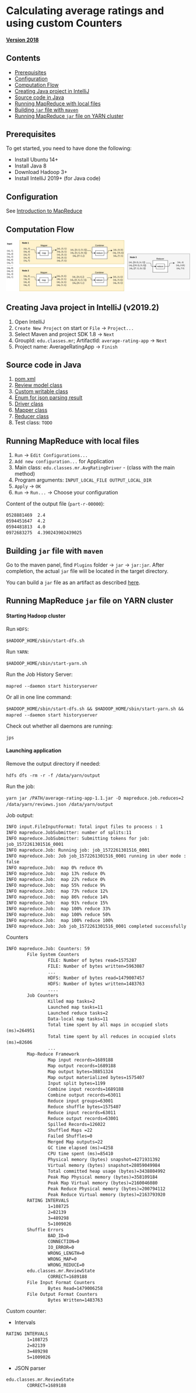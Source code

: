 # Calculating average ratings and using custom Counters


#### [Version 2018](https://nbviewer.jupyter.org/github/BigDataProcSystems/Hadoop/blob/2018/mapreduce_basics.ipynb)

## Contents

- [Prerequisites](#Prerequisites)
- [Configuration](#Configuration)
- [Computation Flow](#Computation-Flow)
- [Creating Java project in IntelliJ](#Creating-Java-project-in-IntelliJ)
- [Source code in Java](#Source-code-in-Java)
- [Running MapReduce with local files](#Running-MapReduce-with-local-file)
- [Building `jar` file with `maven`](#Building-`jar`-file-with-`maven`)
- [Running MapReduce `jar` file on YARN cluster](#Running-MapReduce-`jar`-file-on-YARN-cluster)

## Prerequisites

To get started, you need to have done the following:

- Install Ubuntu 14+
- Install Java 8
- Download Hadoop 3+
- Install IntelliJ 2019+ (for Java code)

## Configuration

See [Introduction to MapReduce](mapreduce_basics.md)

## Computation Flow 

<center>

![MapReduce Computation Flow](img/mapreduce_average.jpg "MapReduce Flow")

</center>

## Creating Java project in IntelliJ (v2019.2)

1) Open IntelliJ
2) `Create New Project` on start or `File` -> `Project...`
3) Select Maven and project SDK 1.8 -> `Next`
4) GroupId: `edu.classes.mr`; ArtifactId: `average-rating-app` -> `Next`
4) Project name: AverageRatingApp -> `Finish`

## Source code in Java

1. [pom.xml](../projects/java/AverageRatingApp/pom.xml)
2. [Review model class](../projects/java//AverageRatingApp/src/main/java/edu/classes/mr/Review.java)
3. [Custom writable class](../projects/java/AverageRatingApp/src/main/java/edu/classes/mr/StatsTupleWritable.java)
4. [Enum for json parsing result](../projects/java/AverageRatingApp/src/main/java/edu/classes/mr/ReviewState.java)
5. [Driver class](../projects/java/AverageRatingApp/src/main/java/edu/classes/mr/AvgRatingDriver.java)
6. [Mapper class](../projects/java/AverageRatingApp/src/main/java/edu/classes/mr/AvgRatingMapper.java)
7. [Reducer class](../projects/java/AverageRatingApp/src/main/java/edu/classes/mr/AvgRatingReducer.java)
8. Test class: `TODO`

## Running MapReduce with local files

1) `Run` -> `Edit Configurations...`
2) `Add new configuration...` for Application
3) Main class: `edu.classes.mr.AvgRatingDriver` - (class with the main method)
4) Program arguments: `INPUT_LOCAL_FILE OUTPUT_LOCAL_DIR`
5) `Apply` -> `OK`
6) `Run` -> `Run...` -> Choose your configuration

Content of the output file (`part-r-00000`):

```
0528881469	2.4
0594451647	4.2
0594481813	4.0
0972683275	4.390243902439025
```

## Building `jar` file with `maven`

Go to the maven panel, find `Plugins` folder -> `jar` -> `jar:jar`. After completion, the actual `jar` file will be located in the target directory.

You can build a `jar` file as an artifact as described [here](mapreduce_scala.md).


## Running MapReduce `jar` file on YARN cluster

#### Starting Hadoop cluster

Run `HDFS`:

`$HADOOP_HOME/sbin/start-dfs.sh`

Run `YARN`:

`$HADOOP_HOME/sbin/start-yarn.sh`

Run the Job History Server:

`mapred --daemon start historyserver`

Or all in one line command:

`$HADOOP_HOME/sbin/start-dfs.sh && $HADOOP_HOME/sbin/start-yarn.sh && mapred --daemon start historyserver`

Check out whether all daemons are running:

`jps`

#### Launching application

Remove the output directory if needed:

`hdfs dfs -rm -r -f /data/yarn/output`

Run the job:

`yarn jar /PATH/average-rating-app-1.1.jar -D mapreduce.job.reduces=2 /data/yarn/reviews.json /data/yarn/output`

Job output:

```
INFO input.FileInputFormat: Total input files to process : 1
INFO mapreduce.JobSubmitter: number of splits:11
INFO mapreduce.JobSubmitter: Submitting tokens for job: job_1572261301516_0001
INFO mapreduce.Job: Running job: job_1572261301516_0001
INFO mapreduce.Job: Job job_1572261301516_0001 running in uber mode : false
INFO mapreduce.Job:  map 0% reduce 0%
INFO mapreduce.Job:  map 13% reduce 0%
INFO mapreduce.Job:  map 22% reduce 0%
INFO mapreduce.Job:  map 55% reduce 9%
INFO mapreduce.Job:  map 73% reduce 12%
INFO mapreduce.Job:  map 86% reduce 14%
INFO mapreduce.Job:  map 91% reduce 15%
INFO mapreduce.Job:  map 100% reduce 33%
INFO mapreduce.Job:  map 100% reduce 50%
INFO mapreduce.Job:  map 100% reduce 100%
INFO mapreduce.Job: Job job_1572261301516_0001 completed successfully
```

Counters

```
INFO mapreduce.Job: Counters: 59
        File System Counters
                FILE: Number of bytes read=1575287
                FILE: Number of bytes written=5963087
                ...
                HDFS: Number of bytes read=1479007457
                HDFS: Number of bytes written=1483763
                ....
        Job Counters 
                Killed map tasks=2
                Launched map tasks=11
                Launched reduce tasks=2
                Data-local map tasks=11
                Total time spent by all maps in occupied slots (ms)=264951
                Total time spent by all reduces in occupied slots (ms)=82606
                ...
        Map-Reduce Framework
                Map input records=1689188
                Map output records=1689188
                Map output bytes=38851324
                Map output materialized bytes=1575407
                Input split bytes=1199
                Combine input records=1689188
                Combine output records=63011
                Reduce input groups=63001
                Reduce shuffle bytes=1575407
                Reduce input records=63011
                Reduce output records=63001
                Spilled Records=126022
                Shuffled Maps =22
                Failed Shuffles=0
                Merged Map outputs=22
                GC time elapsed (ms)=4258
                CPU time spent (ms)=85410
                Physical memory (bytes) snapshot=4271931392
                Virtual memory (bytes) snapshot=28059049984
                Total committed heap usage (bytes)=3438804992
                Peak Map Physical memory (bytes)=358109184
                Peak Map Virtual memory (bytes)=2160046080
                Peak Reduce Physical memory (bytes)=200794112
                Peak Reduce Virtual memory (bytes)=2163793920
        RATING INTERVALS
                1=108725
                2=82139
                3=489298
                5=1009026
        Shuffle Errors
                BAD_ID=0
                CONNECTION=0
                IO_ERROR=0
                WRONG_LENGTH=0
                WRONG_MAP=0
                WRONG_REDUCE=0
        edu.classes.mr.ReviewState
                CORRECT=1689188
        File Input Format Counters 
                Bytes Read=1479006258
        File Output Format Counters 
                Bytes Written=1483763

```
Custom counter:
- Intervals

```
RATING INTERVALS
        1=108725
        2=82139
        3=489298
        5=1009026
```

- JSON parser

```
edu.classes.mr.ReviewState
        CORRECT=1689188
```